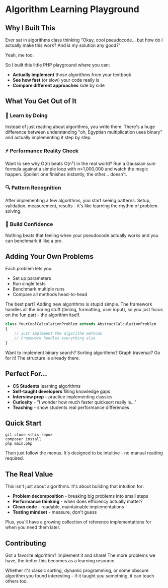 # Algorithm Learning Playground

## Why I Built This

Ever sat in algorithms class thinking "Okay, cool pseudocode... but how do I actually make this work? And is my solution any good?"

Yeah, me too.

So I built this little PHP playground where you can:
- **Actually implement** those algorithms from your textbook
- **See how fast** (or slow) your code really is
- **Compare different approaches** side by side

## What You Get Out of It

### 🧠 **Learn by Doing**
Instead of just reading about algorithms, you write them. There's a huge difference between understanding "oh, Egyptian multiplication uses binary" and actually implementing it step by step.

### ⚡ **Performance Reality Check**
Want to see why O(n) beats O(n²) in the real world? Run a Gaussian sum formula against a simple loop with n=1,000,000 and watch the magic happen. Spoiler: one finishes instantly, the other... doesn't.

### 🔍 **Pattern Recognition**
After implementing a few algorithms, you start seeing patterns. Setup, validation, measurement, results - it's like learning the rhythm of problem-solving.

### 💪 **Build Confidence**
Nothing beats that feeling when your pseudocode actually works and you can benchmark it like a pro.

## Adding Your Own Problems

Each problem lets you:
- Set up parameters
- Run single tests
- Benchmark multiple runs
- Compare all methods head-to-head

The best part? Adding new algorithms is stupid simple. The framework handles all the boring stuff (timing, formatting, user input), so you just focus on the fun part - the algorithm itself.

```php
class YourCoolCalculationProblem extends AbstractCalculationProblem
{
    // Just implement the algorithm methods
    // Framework handles everything else
}
```

Want to implement binary search? Sorting algorithms? Graph traversal? Go for it! The structure is already there.

## Perfect For...

- **CS Students** learning algorithms
- **Self-taught developers** filling knowledge gaps
- **Interview prep** - practice implementing classics
- **Curiosity** - "I wonder how much faster quicksort really is..."
- **Teaching** - show students real performance differences

## Quick Start

```shell script
git clone <this-repo>
composer install
php main.php
```


Then just follow the menus. It's designed to be intuitive - no manual reading required.

## The Real Value

This isn't just about algorithms. It's about building that intuition for:
- **Problem decomposition** - breaking big problems into small steps
- **Performance thinking** - when does efficiency actually matter?
- **Clean code** - readable, maintainable implementations
- **Testing mindset** - measure, don't guess

Plus, you'll have a growing collection of reference implementations for when you need them later.

## Contributing

Got a favorite algorithm? Implement it and share! The more problems we have, the better this becomes as a learning resource.

Whether it's classic sorting, dynamic programming, or some obscure algorithm you found interesting - if it taught you something, it can teach others too.